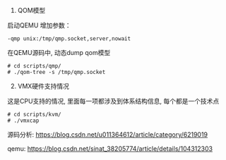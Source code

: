 1. QOM模型

启动QEMU 增加参数：

```
-qmp unix:/tmp/qmp.socket,server,nowait
```

在QEMU源码中, 动态dump qom模型

```
# cd scripts/qmp/
# ./qom-tree -s /tmp/qmp.socket
```

2. VMX硬件支持情况

这是CPU支持的情况, 里面每一项都涉及到体系结构信息, 每个都是一个技术点

```
# cd scripts/kvm/
# ./vmxcap
```

源码分析: https://blog.csdn.net/u011364612/article/category/6219019

qemu: https://blog.csdn.net/sinat_38205774/article/details/104312303